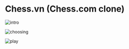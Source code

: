 # Chess.vn (Chess.com clone)

![intro](https://github.com/minhquang053/Chess.com-Clone-Javafx/assets/100106895/a258bf6b-a43d-40fe-91ad-4fbffe9f207f)

![choosing](https://github.com/minhquang053/Chess-Javafx/assets/100106895/5bca85ab-c139-4eb0-9b0b-49ab2d6df9c4)


![play](https://github.com/minhquang053/Chess.com-Clone-Javafx/assets/100106895/2afaeb67-e367-453c-8fe7-d7e105a642bd)
